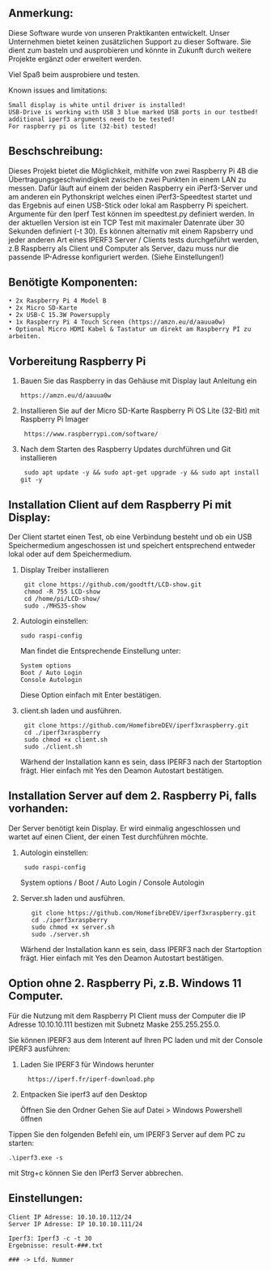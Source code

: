 ## Anmerkung: ##

Diese Software wurde von unseren Praktikanten entwickelt. Unser Unternehmen bietet keinen zusätzlichen Support zu dieser Software. Sie dient zum basteln und ausprobieren und könnte in Zukunft durch weitere Projekte ergänzt oder erweitert werden.

Viel Spaß beim ausprobiere und testen.

Known issues and limitations:

    Small display is white until driver is installed!
    USB-Drive is working with USB 3 blue marked USB ports in our testbed!
    additional iperf3 arguments need to be tested!
    For raspberry pi os lite (32-bit) tested!
  
## Beschschreibung: ##
  Dieses Projekt bietet die Möglichkeit, mithilfe von zwei Raspberry Pi 4B die Übertragungsgeschwindigkeit zwischen zwei Punkten in einem LAN zu messen.
  Dafür läuft auf einem der beiden Raspberry ein iPerf3-Server und am anderen ein Pythonskript welches einen iPerf3-Speedtest startet und das Ergebnis auf einen USB-Stick oder lokal am Raspberry Pi speichert.
  Argumente für den Iperf Test können im speedtest.py definiert werden. In der aktuellen Version ist ein TCP Test mit maximaler Datenrate über 30 Sekunden definiert (-t 30).
  Es können alternativ mit einem Rapsberry und jeder anderen Art eines IPERF3 Server / Clients tests durchgeführt werden, z.B Raspberry als Client und Computer als Server, dazu muss nur die passende IP-Adresse konfiguriert werden. (Siehe Einstellungen!)

## Benötigte Komponenten: ##

    • 2x Raspberry Pi 4 Model B
    • 2x Micro SD-Karte
    • 2x USB-C 15.3W Powersupply
    • 1x Raspberry Pi 4 Touch Screen (https://amzn.eu/d/aauua0w)
    • Optional Micro HDMI Kabel & Tastatur um direkt am Raspberry PI zu arbeiten.

## Vorbereitung Raspberry Pi ##

1) Bauen Sie das Raspberry in das Gehäuse mit Display laut Anleitung ein

       https://amzn.eu/d/aauua0w
   
3) Installieren Sie auf der Micro SD-Karte Raspberry Pi OS Lite (32-Bit) mit Raspberry Pi Imager
   
        https://www.raspberrypi.com/software/
   
4) Nach dem Starten des Raspberry Updates durchführen und Git installieren
   
        sudo apt update -y && sudo apt-get upgrade -y && sudo apt install git -y

## Installation Client auf dem Raspberry Pi mit Display: ##    
Der Client startet einen Test, ob eine Verbindung besteht und ob ein USB Speichermedium angeschossen ist und speichert entsprechend entweder lokal oder auf dem Speichermedium.

   
1) Display Treiber installieren

        git clone https://github.com/goodtft/LCD-show.git
        chmod -R 755 LCD-show
        cd /home/pi/LCD-show/
        sudo ./MHS35-show

2) Autologin einstellen:
  
       sudo raspi-config

    Man findet die Entsprechende Einstellung unter:

       System options
       Boot / Auto Login
       Console Autologin
    Diese Option einfach mit Enter bestätigen.

4) client.sh laden und ausführen.
       
        git clone https://github.com/HomefibreDEV/iperf3xraspberry.git
        cd ./iperf3xraspberry 
        sudo chmod +x client.sh
        sudo ./client.sh
   Wärhend der Installation kann es sein, dass IPERF3 nach der Startoption frägt. Hier einfach mit Yes den Deamon Autostart bestätigen.

## Installation Server auf dem 2. Raspberry Pi, falls vorhanden: ##
Der Server benötigt kein Display. Er wird einmalig angeschlossen und wartet auf einen Client, der einen Test durchführen möchte.
    
1) Autologin einstellen:
  
        sudo raspi-config

   System options / Boot / Auto Login / Console Autologin

2) Server.sh laden und ausführen.
   
          git clone https://github.com/HomefibreDEV/iperf3xraspberry.git
          cd ./iperf3xraspberry
          sudo chmod +x server.sh
          sudo ./server.sh
   Wärhend der Installation kann es sein, dass IPERF3 nach der Startoption frägt. Hier einfach mit Yes den Deamon Autostart bestätigen.

## Option ohne 2. Raspberry Pi, z.B. Windows 11 Computer. ##

Für die Nutzung mit dem Raspberry PI Client muss der Computer die IP Adresse 10.10.10.111 bestizen mit Subnetz Maske 255.255.255.0.

Sie können IPERF3 aus dem Interent auf Ihren PC laden und mit der Console IPERF3 ausführen:
1) Laden Sie IPERF3 für Windows herunter
    
         https://iperf.fr/iperf-download.php

2) Entpacken Sie iperf3 auf den Desktop

    Öffnen Sie den Ordner
    Gehen Sie auf Datei > Windows Powershell öffnen
    
Tippen Sie den folgenden Befehl ein, um IPERF3 Server auf dem PC zu starten:

    .\iperf3.exe -s

mit Strg+c können Sie den IPerf3 Server abbrechen.
   

## Einstellungen: ##

    Client IP Adresse: 10.10.10.112/24
    Server IP Adresse: IP 10.10.10.111/24

    Iperf3: Iperf3 -c -t 30
    Ergebnisse: result-###.txt
    
    ### -> Lfd. Nummer





